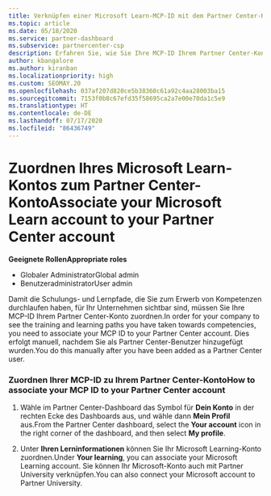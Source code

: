 ```yaml
---
title: Verknüpfen einer Microsoft Learn-MCP-ID mit dem Partner Center-Konto
ms.topic: article
ms.date: 05/18/2020
ms.service: partner-dashboard
ms.subservice: partnercenter-csp
description: Erfahren Sie, wie Sie Ihre MCP-ID Ihrem Partner Center-Konto zuordnen, damit für Ihr Unternehmen die Schulungs- und Lernpfade sichtbar sind, die Sie zum Erwerb von Kompetenzen durchlaufen haben.
author: kbangalore
ms.author: kiranban
ms.localizationpriority: high
ms.custom: SEOMAY.20
ms.openlocfilehash: 037af207d820ce5b38360c61a92c4aa28003ba15
ms.sourcegitcommit: 7153f0b8c67efd35f58695ca2a7e00e70da1c5e9
ms.translationtype: HT
ms.contentlocale: de-DE
ms.lasthandoff: 07/17/2020
ms.locfileid: "86436749"
---
```

# <a name="associate-your-microsoft-learn-account-to-your-partner-center-account"></a><span data-ttu-id="e3f62-103">Zuordnen Ihres Microsoft Learn-Kontos zum Partner Center-Konto</span><span class="sxs-lookup"><span data-stu-id="e3f62-103">Associate your Microsoft Learn account to your Partner Center account</span></span>

<span data-ttu-id="e3f62-104">**Geeignete Rollen**</span><span class="sxs-lookup"><span data-stu-id="e3f62-104">**Appropriate roles**</span></span>

- <span data-ttu-id="e3f62-105">Globaler Administrator</span><span class="sxs-lookup"><span data-stu-id="e3f62-105">Global admin</span></span>
- <span data-ttu-id="e3f62-106">Benutzeradministrator</span><span class="sxs-lookup"><span data-stu-id="e3f62-106">User admin</span></span>

<span data-ttu-id="e3f62-107">Damit die Schulungs- und Lernpfade, die Sie zum Erwerb von Kompetenzen durchlaufen haben, für Ihr Unternehmen sichtbar sind, müssen Sie Ihre MCP-ID Ihrem Partner Center-Konto zuordnen.</span><span class="sxs-lookup"><span data-stu-id="e3f62-107">In order for your company to see the training and learning paths you have taken towards competencies, you need to associate your MCP ID to your Partner Center account.</span></span> <span data-ttu-id="e3f62-108">Dies erfolgt manuell, nachdem Sie als Partner Center-Benutzer hinzugefügt wurden.</span><span class="sxs-lookup"><span data-stu-id="e3f62-108">You do this manually after you have been added as a Partner Center user.</span></span>

### <a name="how-to-associate-your-mcp-id-to-your-partner-center-account"></a><span data-ttu-id="e3f62-109">Zuordnen Ihrer MCP-ID zu Ihrem Partner Center-Konto</span><span class="sxs-lookup"><span data-stu-id="e3f62-109">How to associate your MCP ID to your Partner Center account</span></span>

1. <span data-ttu-id="e3f62-110">Wähle im Partner Center-Dashboard das Symbol für **Dein Konto** in der rechten Ecke des Dashboards aus, und wähle dann **Mein Profil** aus.</span><span class="sxs-lookup"><span data-stu-id="e3f62-110">From the Partner Center dashboard, select the **Your account** icon in the right corner of the dashboard, and then select **My profile**.</span></span>

2. <span data-ttu-id="e3f62-111">Unter **Ihren Lerninformationen** können Sie Ihr Microsoft Learning-Konto zuordnen.</span><span class="sxs-lookup"><span data-stu-id="e3f62-111">Under **Your learning**, you can associate your Microsoft Learning account.</span></span> <span data-ttu-id="e3f62-112">Sie können Ihr Microsoft-Konto auch mit Partner University verknüpfen.</span><span class="sxs-lookup"><span data-stu-id="e3f62-112">You can also connect your Microsoft account to Partner University.</span></span>
